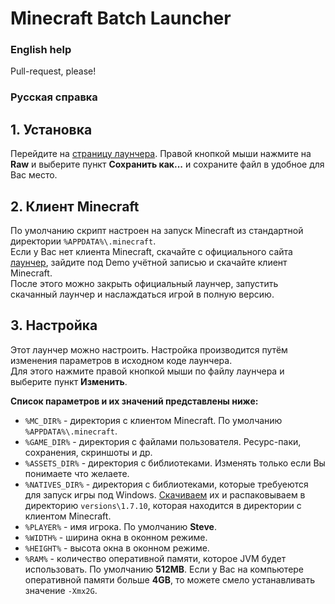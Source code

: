Minecraft Batch Launcher
========================

### English help ###
Pull-request, please!

### Русская справка ###
## 1. Установка ##
Перейдите на [страницу лаунчера](https://github.com/IIIypuk/minecraft-launcher/blob/master/mc_start.bat). Правой кнопкой мыши нажмите на **Raw** и выберите пункт **Сохранить как...** и сохраните файл в удобное для Вас место.

## 2. Клиент Minecraft ##
По умолчанию скрипт настроен на запуск Minecraft из стандартной директории `%APPDATA%\.minecraft`.  
Если у Вас нет клиента Minecraft, скачайте с официального сайта [лаунчер](https://s3.amazonaws.com/Minecraft.Download/launcher/Minecraft.jar), зайдите под Demo учётной записью и скачайте клиент Minecraft.  
После этого можно закрыть официальный лаунчер, запустить скачанный лаунчер и наслаждаться игрой в полную версию.

## 3. Настройка ##
Этот лаунчер можно настроить. Настройка производится путём изменения параметров в исходном коде лаунчера.  
Для этого нажмите правой кнопкой мыши по файлу лаунчера и выберите пункт **Изменить**.

**Список параметров и их значений представлены ниже:**

+ `%MC_DIR%` - директория с клиентом Minecraft. По умолчанию `%APPDATA%\.minecraft`.
+ `%GAME_DIR%` - директория с файлами пользователя. Ресурс-паки, сохранения, скриншоты и др.
+ `%ASSETS_DIR%` - директория с библиотеками. Изменять только если Вы понимаете что желаете.
+ `%NATIVES_DIR%` - директория с библиотеками, которые требуеются для запуск игры под Windows.
[Скачиваем](https://github.com/IIIypuk/minecraft-launcher/raw/master/natives/1.7.10.zip) их и распаковываем в директорию `versions\1.7.10`, которая находится в директории с клиентом Minecraft.
+ `%PLAYER%` - имя игрока. По умолчанию **Steve**.
+ `%WIDTH%` - ширина окна в оконном режиме.
+ `%HEIGHT%` - высота окна в оконном режиме.
+ `%RAM%` - количество оперативной памяти, которое JVM будет использовать. По умолчанию **512MB**. Если у Вас на компьютере оперативной памяти больше **4GB**, то можете смело устанавливать значение `-Xmx2G`.
